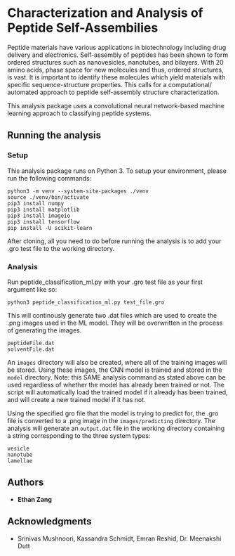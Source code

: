 # Characterization and Analysis of Peptide Self-Assembilies

Peptide materials have various applications in biotechnology including drug delivery and electronics. Self-assembly of peptides has been shown to form ordered structures such as nanovesicles, nanotubes, and bilayers. With 20 amino acids, phase space for new molecules and thus, ordered structures, is vast. It is important to identify these molecules which yield materials with specific sequence-structure properties. This calls for a computational/ automated approach to peptide self-assembly structure characterization.

This analysis package uses a convolutional neural network-based machine learning approach to classifying peptide systems.

## Running the analysis

### Setup

This analysis package runs on Python 3. To setup your environment, please run the following commands:

```
python3 -m venv --system-site-packages ./venv
source ./venv/bin/activate
pip3 install numpy
pip3 install matplotlib
pip3 install imageio
pip3 install tensorflow
pip install -U scikit-learn
```

After cloning, all you need to do before running the analysis is to add your .gro test file to the working directory. 

### Analysis

Run peptide_classification_ml.py with your .gro test file as your first argument like so:

```
python3 peptide_classification_ml.py test_file.gro
```

This will continously generate two .dat files which are used to create the .png images used in the ML model. They will be overwritten in the process of generating the images.

```
peptideFile.dat
solventFile.dat
```

An `images` directory will also be created, where all of the training images will be stored. Using these images, the CNN model is trained and stored in the `model` directory. Note: this SAME analysis command as stated above can be used regardless of whether the model has already been trained or not. The script will automatically load the trained model if it already has been trained, and will create a new trained model if it has not. 

Using the specified gro file that the model is trying to predict for, the .gro file is converted to a .png image in the `images/predicting` directory. The analysis will  generate an `output.dat` file in the working directory containing a string corresponding to the three system types:
```
vesicle
nanotube
lamellae
```


## Authors

* **Ethan Zang** 

## Acknowledgments

* Srinivas Mushnoori, Kassandra Schmidt, Emran Reshid, Dr. Meenakshi Dutt
